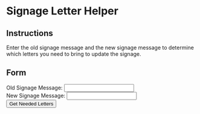 # Signage Letter Helper

## Instructions
Enter the old signage message and the new signage message to determine which letters you need to bring to update the signage.

## Form
<form id="signage-form" onsubmit="return false;">
    <div>
        <label for="old_message">Old Signage Message:</label>
        <input type="text" id="old_message" name="old_message" required>
    </div>
    <div>
        <label for="new_message">New Signage Message:</label>
        <input type="text" id="new_message" name="new_message" required>
    </div>
    <button type="submit">Get Needed Letters</button>
</form>

<div id="results"></div>

<style>
    body.dark-mode {
        background-color: #1a1a1a;
        color: #f8f8f8;
    }

    body.dark-mode input {
        background-color: #333333;
        color: #f8f8f8;
        border: 1px solid #555555;
    }

    body.dark-mode label {
        color: #f8f8f8;
    }

    body.dark-mode button {
        background-color: #4a90e2;
        color: #f8f8f8;
    }

    body.dark-mode #results h4 {
        color: #f8f8f8;
    }
</style>

<script>
    document.addEventListener('DOMContentLoaded', function() {
        document.getElementById('signage-form').addEventListener('submit', function(event) {
            event.preventDefault();

            const oldMessage = document.getElementById('old_message').value;
            const newMessage = document.getElementById('new_message').value;

            console.log('Old Message:', oldMessage);
            console.log('New Message:', newMessage);

            const neededLetters = getNeededLetters(oldMessage, newMessage);

            console.log('Needed Letters:', neededLetters);

            const resultsDiv = document.getElementById('results');
            resultsDiv.innerHTML = '<h4>Letters needed to update the signage:</h4>';
            const ul = document.createElement('ul');
            for (const [letter, count] of Object.entries(neededLetters)) {
                const li = document.createElement('li');
                li.textContent = `${letter}: ${count}`;
                ul.appendChild(li);
            }
            resultsDiv.appendChild(ul);
        });

        function getNeededLetters(oldMessage, newMessage) {
            oldMessage = oldMessage.replace(/\s+/g, '').toLowerCase();
            newMessage = newMessage.replace(/\s+/g, '').toLowerCase();

            console.log('Processed Old Message:', oldMessage);
            console.log('Processed New Message:', newMessage);

            const oldCounter = {};
            const newCounter = {};

            for (const char of oldMessage) {
                oldCounter[char] = (oldCounter[char] || 0) + 1;
            }

            for (const char of newMessage) {
                newCounter[char] = (newCounter[char] || 0) + 1;
            }

            console.log('Old Counter:', oldCounter);
            console.log('New Counter:', newCounter);

            const neededLetters = {};
            for (const [char, count] of Object.entries(newCounter)) {
                if (count > (oldCounter[char] || 0)) {
                    neededLetters[char] = count - (oldCounter[char] || 0);
                }
            }

            console.log('Calculated Needed Letters:', neededLetters);

            return neededLetters;
        }
    });
</script>